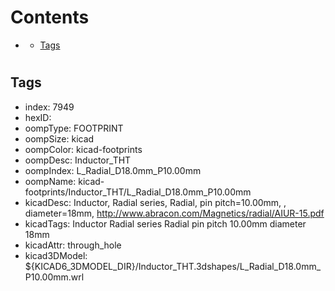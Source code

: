 



Contents
========

* [](#)
	* [Tags](#tags)

# 

## Tags

- index: 7949
- hexID: 
- oompType: FOOTPRINT
- oompSize: kicad
- oompColor: kicad-footprints
- oompDesc: Inductor_THT
- oompIndex: L_Radial_D18.0mm_P10.00mm
- oompName: kicad-footprints/Inductor_THT/L_Radial_D18.0mm_P10.00mm
- kicadDesc: Inductor, Radial series, Radial, pin pitch=10.00mm, , diameter=18mm, http://www.abracon.com/Magnetics/radial/AIUR-15.pdf
- kicadTags: Inductor Radial series Radial pin pitch 10.00mm  diameter 18mm
- kicadAttr: through_hole
- kicad3DModel: ${KICAD6_3DMODEL_DIR}/Inductor_THT.3dshapes/L_Radial_D18.0mm_P10.00mm.wrl
